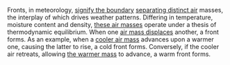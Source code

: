 
Fronts, in meteorology, [signify the boundary](1/2/1/1/1/3/1/3/.Boundaries) [separating distinct air](3/1/3/3/1/1/1/3/.Air) masses, the interplay of which drives weather patterns. Differing in temperature, moisture content and density, [these air masses](3/1/3/3/1/1/1/3/.Air) operate under a thesis of thermodynamic equilibrium. When one [air mass displaces](1/2/3/3/3/2/1/.Air%20Resistance) another, a front forms. As an example, when a [cooler air mass](1/3/2/3/1/1/.Cold%20Front) advances upon a warmer one, causing the latter to rise, a cold front forms. Conversely, if the cooler air retreats, allowing [the warmer mass](1/3/1/1/1/3/2/.Thermodynamics) to advance, a warm front forms.

